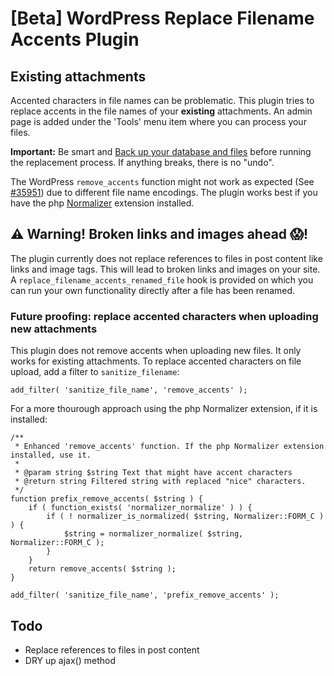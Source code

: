 # [Beta] WordPress Replace Filename Accents Plugin

## Existing attachments

Accented characters in file names can be problematic. This plugin tries to replace accents in the file names of your **existing** attachments.
An admin page is added under the 'Tools' menu item where you can process your files.

**Important:** Be smart and [Back up your database and files](https://codex.wordpress.org/WordPress_Backups) before running the replacement process. If anything breaks, there is no "undo".

The WordPress `remove_accents` function might not work as expected (See [#35951](https://core.trac.wordpress.org/ticket/35951)) due to different file name encodings. The plugin works best if you have the php [Normalizer](http://php.net/manual/en/class.normalizer.php) extension installed.

## ⚠️ Warning! Broken links and images ahead 😱!

The plugin currently does not replace references to files in post content like links and image tags. This will lead to broken links and images on your site. A `replace_filename_accents_renamed_file` hook is provided on which you can run your own functionality directly after a file has been renamed.

### Future proofing: replace accented characters when uploading new attachments

This plugin does not remove accents when uploading new files. It only works for existing attachments.
To replace accented characters on file upload, add a filter to `sanitize_filename`:

```
add_filter( 'sanitize_file_name', 'remove_accents' );
```

For a more thourough approach using the php Normalizer extension, if it is installed:

```
/**
 * Enhanced 'remove_accents' function. If the php Normalizer extension installed, use it.
 *
 * @param string $string Text that might have accent characters
 * @return string Filtered string with replaced "nice" characters.
 */
function prefix_remove_accents( $string ) {
	if ( function_exists( 'normalizer_normalize' ) ) {
		if ( ! normalizer_is_normalized( $string, Normalizer::FORM_C ) ) {
			$string = normalizer_normalize( $string, Normalizer::FORM_C );
		}
	}
	return remove_accents( $string );
}

add_filter( 'sanitize_file_name', 'prefix_remove_accents' );

```

## Todo

- Replace references to files in post content
- DRY up ajax() method